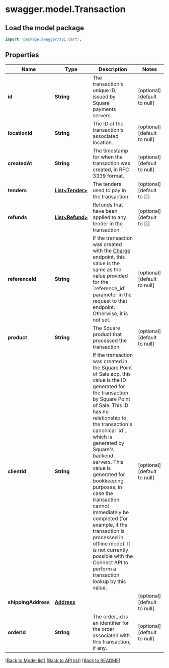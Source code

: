 # swagger.model.Transaction

## Load the model package
```dart
import 'package:swagger/api.dart';
```

## Properties
Name | Type | Description | Notes
------------ | ------------- | ------------- | -------------
**id** | **String** | The transaction&#x27;s unique ID, issued by Square payments servers. | [optional] [default to null]
**locationId** | **String** | The ID of the transaction&#x27;s associated location. | [optional] [default to null]
**createdAt** | **String** | The timestamp for when the transaction was created, in RFC 3339 format. | [optional] [default to null]
**tenders** | [**List&lt;Tender&gt;**](Tender.md) | The tenders used to pay in the transaction. | [optional] [default to []]
**refunds** | [**List&lt;Refund&gt;**](Refund.md) | Refunds that have been applied to any tender in the transaction. | [optional] [default to []]
**referenceId** | **String** | If the transaction was created with the [Charge](https://developer.squareup.com/reference/square_2023-12-13/transactions-api/charge) endpoint, this value is the same as the value provided for the &#x60;reference_id&#x60; parameter in the request to that endpoint. Otherwise, it is not set. | [optional] [default to null]
**product** | **String** | The Square product that processed the transaction. | [optional] [default to null]
**clientId** | **String** | If the transaction was created in the Square Point of Sale app, this value is the ID generated for the transaction by Square Point of Sale.  This ID has no relationship to the transaction&#x27;s canonical &#x60;id&#x60;, which is generated by Square&#x27;s backend servers. This value is generated for bookkeeping purposes, in case the transaction cannot immediately be completed (for example, if the transaction is processed in offline mode).  It is not currently possible with the Connect API to perform a transaction lookup by this value. | [optional] [default to null]
**shippingAddress** | [**Address**](Address.md) |  | [optional] [default to null]
**orderId** | **String** | The order_id is an identifier for the order associated with this transaction, if any. | [optional] [default to null]

[[Back to Model list]](../README.md#documentation-for-models) [[Back to API list]](../README.md#documentation-for-api-endpoints) [[Back to README]](../README.md)

